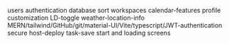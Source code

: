 users
authentication
database
sort
workspaces
calendar-features
profile
customization
LD-toggle
weather-location-info
MERN/tailwind/GitHub/git/material-UI/Vite/typescript/JWT-authentication
secure
host-deploy
task-save
start and loading screens
